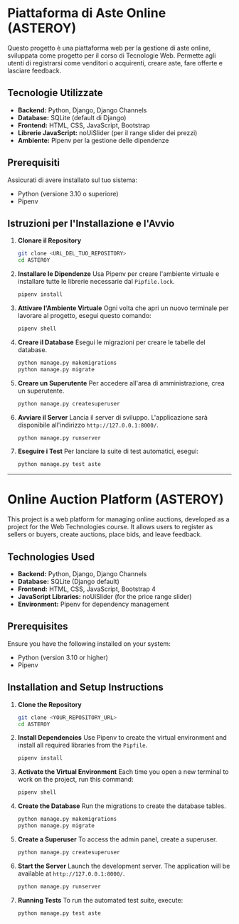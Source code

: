 # Piattaforma di Aste Online (ASTEROY)

Questo progetto è una piattaforma web per la gestione di aste online, sviluppata come progetto per il corso di Tecnologie Web. Permette agli utenti di registrarsi come venditori o acquirenti, creare aste, fare offerte e lasciare feedback.

## Tecnologie Utilizzate

* **Backend:** Python, Django, Django Channels
* **Database:** SQLite (default di Django)
* **Frontend:** HTML, CSS, JavaScript, Bootstrap
* **Librerie JavaScript:** noUiSlider (per il range slider dei prezzi)
* **Ambiente:** Pipenv per la gestione delle dipendenze

## Prerequisiti

Assicurati di avere installato sul tuo sistema:
* Python (versione 3.10 o superiore)
* Pipenv

## Istruzioni per l'Installazione e l'Avvio

1.  **Clonare il Repository**
    ```bash
    git clone <URL_DEL_TUO_REPOSITORY>
    cd ASTEROY
    ```

2.  **Installare le Dipendenze**
    Usa Pipenv per creare l'ambiente virtuale e installare tutte le librerie necessarie dal `Pipfile.lock`.
    ```bash
    pipenv install
    ```

3.  **Attivare l'Ambiente Virtuale**
    Ogni volta che apri un nuovo terminale per lavorare al progetto, esegui questo comando:
    ```bash
    pipenv shell
    ```

4.  **Creare il Database**
    Esegui le migrazioni per creare le tabelle del database.
    ```bash
    python manage.py makemigrations
    python manage.py migrate
    ```

5.  **Creare un Superutente**
    Per accedere all'area di amministrazione, crea un superutente.
    ```bash
    python manage.py createsuperuser
    ```

6.  **Avviare il Server**
    Lancia il server di sviluppo. L'applicazione sarà disponibile all'indirizzo `http://127.0.0.1:8000/`.
    ```bash
    python manage.py runserver
    ```

7.  **Eseguire i Test**
    Per lanciare la suite di test automatici, esegui:
    ```bash
    python manage.py test aste
    ```

---

# Online Auction Platform (ASTEROY)

This project is a web platform for managing online auctions, developed as a project for the Web Technologies course. It allows users to register as sellers or buyers, create auctions, place bids, and leave feedback.

## Technologies Used

* **Backend:** Python, Django, Django Channels
* **Database:** SQLite (Django default)
* **Frontend:** HTML, CSS, JavaScript, Bootstrap 4
* **JavaScript Libraries:** noUiSlider (for the price range slider)
* **Environment:** Pipenv for dependency management

## Prerequisites

Ensure you have the following installed on your system:
* Python (version 3.10 or higher)
* Pipenv

## Installation and Setup Instructions

1.  **Clone the Repository**
    ```bash
    git clone <YOUR_REPOSITORY_URL>
    cd ASTEROY
    ```

2.  **Install Dependencies**
    Use Pipenv to create the virtual environment and install all required libraries from the `Pipfile`.
    ```bash
    pipenv install
    ```

3.  **Activate the Virtual Environment**
    Each time you open a new terminal to work on the project, run this command:
    ```bash
    pipenv shell
    ```

4.  **Create the Database**
    Run the migrations to create the database tables.
    ```bash
    python manage.py makemigrations
    python manage.py migrate
    ```

5.  **Create a Superuser**
    To access the admin panel, create a superuser.
    ```bash
    python manage.py createsuperuser
    ```

6.  **Start the Server**
    Launch the development server. The application will be available at `http://127.0.0.1:8000/`.
    ```bash
    python manage.py runserver
    ```

7.  **Running Tests**
    To run the automated test suite, execute:
    ```bash
    python manage.py test aste
    ```    